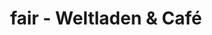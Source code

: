 ---
title: "fair - Weltladen & Café"
url: /aidlingen/fair-weltladen-und-cafe/
shop: Lebensmittel
---